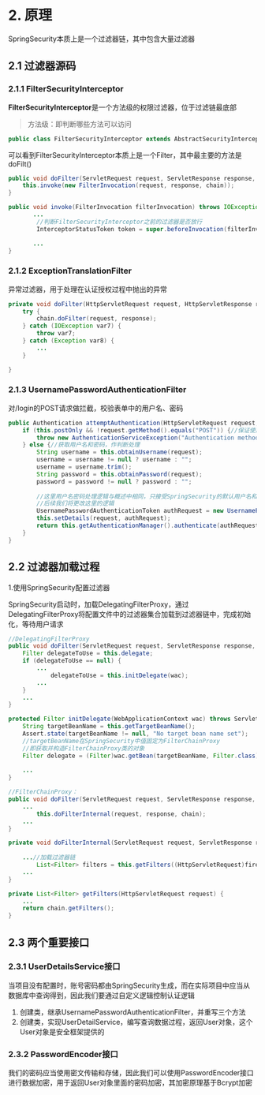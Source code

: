 # 2.	原理

SpringSecurity本质上是一个过滤器链，其中包含大量过滤器



## 2.1	过滤器源码

### 2.1.1	FilterSecurityInterceptor

**FilterSecurityInterceptor**是一个方法级的权限过滤器，位于过滤链最底部

> 方法级：即判断哪些方法可以访问

```java
public class FilterSecurityInterceptor extends AbstractSecurityInterceptor implements Filter {
```

可以看到FilterSecurityInterceptor本质上是一个Filter，其中最主要的方法是doFilt()

```java
public void doFilter(ServletRequest request, ServletResponse response, FilterChain chain) throws IOException, ServletException {
    this.invoke(new FilterInvocation(request, response, chain));
}
```

```java
public void invoke(FilterInvocation filterInvocation) throws IOException, ServletException {
	   ...
		//判断FilterSecurityInterceptor之前的过滤器是否放行
        InterceptorStatusToken token = super.beforeInvocation(filterInvocation);

       ...
}
```



### 2.1.2	ExceptionTranslationFilter

异常过滤器，用于处理在认证授权过程中抛出的异常

```java
private void doFilter(HttpServletRequest request, HttpServletResponse response, FilterChain chain) throws IOException, ServletException {
    try {
        chain.doFilter(request, response);
    } catch (IOException var7) {
        throw var7;
    } catch (Exception var8) {
        ...
    }

}
```



### 2.1.3	UsernamePasswordAuthenticationFilter

对/login的POST请求做拦截，校验表单中的用户名、密码

```java
public Authentication attemptAuthentication(HttpServletRequest request, HttpServletResponse response) throws AuthenticationException {
    if (this.postOnly && !request.getMethod().equals("POST")) {//保证使用的是POST请求
        throw new AuthenticationServiceException("Authentication method not supported: " + request.getMethod());
    } else {//获取用户名和密码，作判断处理
        String username = this.obtainUsername(request);
        username = username != null ? username : "";
        username = username.trim();
        String password = this.obtainPassword(request);
        password = password != null ? password : "";
        
        //这里用户名密码处理逻辑与概述中相同，只接受SpringSecurity的默认用户名和密码
        //后续我们将更改这里的逻辑
        UsernamePasswordAuthenticationToken authRequest = new UsernamePasswordAuthenticationToken(username, password);
        this.setDetails(request, authRequest);
        return this.getAuthenticationManager().authenticate(authRequest);
    }
}
```



## 2.2	过滤器加载过程

1.使用SpringSecurity配置过滤器

SpringSecurity启动时，加载DelegatingFilterProxy，通过DelegatingFilterProxy将配置文件中的过滤器集合加载到过滤器链中，完成初始化，等待用户请求

```java
//DelegatingFilterProxy
public void doFilter(ServletRequest request, ServletResponse response, FilterChain filterChain) throws ServletException, IOException {
    Filter delegateToUse = this.delegate;
    if (delegateToUse == null) {
        ...
            delegateToUse = this.initDelegate(wac);
        ...
    }
	...
}

protected Filter initDelegate(WebApplicationContext wac) throws ServletException {
    String targetBeanName = this.getTargetBeanName();
    Assert.state(targetBeanName != null, "No target bean name set");
    //targetBeanName在SpringSecurity中值固定为FilterChainProxy
    //即获取并构造FilterChainProxy类的对象
    Filter delegate = (Filter)wac.getBean(targetBeanName, Filter.class);
    
    ...
}
```



```java
//FilterChainProxy：
public void doFilter(ServletRequest request, ServletResponse response, FilterChain chain) throws IOException, ServletException {
    ...
        this.doFilterInternal(request, response, chain);
    ...
}

private void doFilterInternal(ServletRequest request, ServletResponse response, FilterChain chain) throws IOException, ServletException {
	
    ...//加载过滤器链
    	List<Filter> filters = this.getFilters((HttpServletRequest)firewallRequest);
    ...
}

private List<Filter> getFilters(HttpServletRequest request) {
    ...
    return chain.getFilters();
}
```



## 2.3	两个重要接口

### 2.3.1	UserDetailsService接口

当项目没有配置时，账号密码都由SpringSecurity生成，而在实际项目中应当从数据库中查询得到，因此我们要通过自定义逻辑控制认证逻辑

1.  创建类，继承UsernamePasswordAuthenticationFilter，并重写三个方法
2. 创建类，实现UserDetailService，编写查询数据过程，返回User对象，这个User对象是安全框架提供的



### 2.3.2	PasswordEncoder接口

我们的密码应当使用密文传输和存储，因此我们可以使用PasswordEncoder接口进行数据加密，用于返回User对象里面的密码加密，其加密原理基于Bcrypt加密

